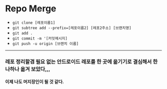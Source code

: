 # Repo Merge
- `git clone [레포이름1]`
- `git subtree add --prefix=[레포이름2] [레포2주소] [브랜치명]`
- `git add .`
- `git commit -m '[커밋메시지]`
- `git push -u origin [브랜치 이름]`

---

### 레포 정리할겸 필요 없는 안드로이드 레포를 한 곳에 옮기기로 결심해서 한나하나 옮겨 보았다,,,
#### 이제 나도 머지장인이 될 것 같다.
